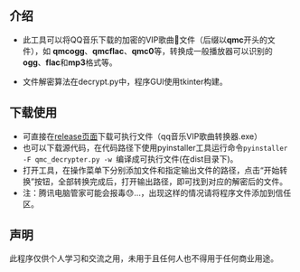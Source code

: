 ## 介绍

* 此工具可以将QQ音乐下载的加密的VIP歌曲🎵文件（后缀以**qmc**开头的文件），如 **qmcogg**、**qmcflac**、**qmc0**等，转换成一般播放器可以识别的**ogg**、**flac**和**mp3**格式等。

* 文件解密算法在decrypt.py中，程序GUI使用tkinter构建。

## 下载使用

* 可直接在[release页面]( https://github.com/ingen42/qcm_file_decrypter/releases )下载可执行文件（qq音乐VIP歌曲转换器.exe）
* 也可以下载源代码，在代码路径下使用pyinstaller工具运行命令`pyinstaller -F qmc_decrypter.py -w `编译成可执行文件(在dist目录下)。
* 打开工具，在操作菜单下分别添加文件和指定输出文件的路径，点击“开始转换”按钮，全部转换完成后，打开输出路径，即可找到对应的解密后的文件。
* 注：腾讯电脑管家可能会报毒😓...，出现这样的情况请将程序文件添加到信任区。

## 声明

此程序仅供个人学习和交流之用，未用于且任何人也不得用于任何商业用途。